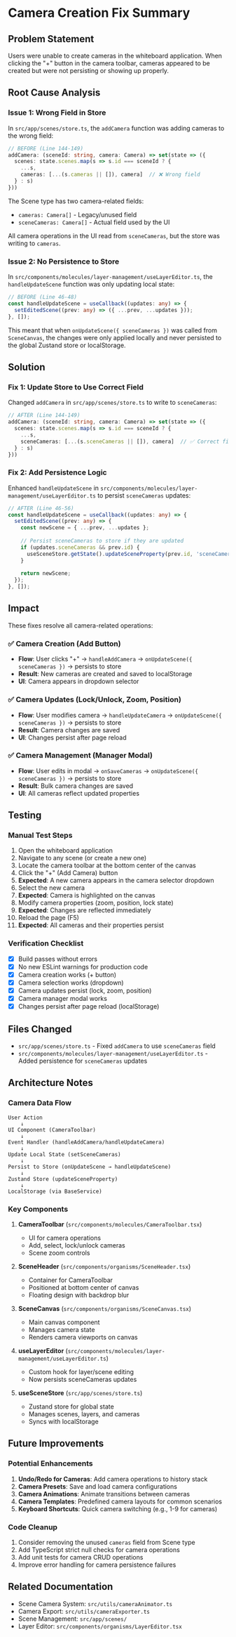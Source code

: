 # Camera Creation Fix Summary

## Problem Statement
Users were unable to create cameras in the whiteboard application. When clicking the "+" button in the camera toolbar, cameras appeared to be created but were not persisting or showing up properly.

## Root Cause Analysis

### Issue 1: Wrong Field in Store
In `src/app/scenes/store.ts`, the `addCamera` function was adding cameras to the wrong field:
```typescript
// BEFORE (Line 144-149)
addCamera: (sceneId: string, camera: Camera) => set(state => ({
  scenes: state.scenes.map(s => s.id === sceneId ? {
    ...s,
    cameras: [...(s.cameras || []), camera]  // ❌ Wrong field
  } : s)
}))
```

The Scene type has two camera-related fields:
- `cameras: Camera[]` - Legacy/unused field
- `sceneCameras: Camera[]` - Actual field used by the UI

All camera operations in the UI read from `sceneCameras`, but the store was writing to `cameras`.

### Issue 2: No Persistence to Store
In `src/components/molecules/layer-management/useLayerEditor.ts`, the `handleUpdateScene` function was only updating local state:
```typescript
// BEFORE (Line 46-48)
const handleUpdateScene = useCallback((updates: any) => {
  setEditedScene((prev: any) => ({ ...prev, ...updates }));
}, []);
```

This meant that when `onUpdateScene({ sceneCameras })` was called from `SceneCanvas`, the changes were only applied locally and never persisted to the global Zustand store or localStorage.

## Solution

### Fix 1: Update Store to Use Correct Field
Changed `addCamera` in `src/app/scenes/store.ts` to write to `sceneCameras`:
```typescript
// AFTER (Line 144-149)
addCamera: (sceneId: string, camera: Camera) => set(state => ({
  scenes: state.scenes.map(s => s.id === sceneId ? {
    ...s,
    sceneCameras: [...(s.sceneCameras || []), camera]  // ✅ Correct field
  } : s)
}))
```

### Fix 2: Add Persistence Logic
Enhanced `handleUpdateScene` in `src/components/molecules/layer-management/useLayerEditor.ts` to persist `sceneCameras` updates:
```typescript
// AFTER (Line 46-56)
const handleUpdateScene = useCallback((updates: any) => {
  setEditedScene((prev: any) => {
    const newScene = { ...prev, ...updates };
    
    // Persist sceneCameras to store if they are updated
    if (updates.sceneCameras && prev.id) {
      useSceneStore.getState().updateSceneProperty(prev.id, 'sceneCameras', updates.sceneCameras);
    }
    
    return newScene;
  });
}, []);
```

## Impact

These fixes resolve all camera-related operations:

### ✅ Camera Creation (Add Button)
- **Flow**: User clicks "+" → `handleAddCamera` → `onUpdateScene({ sceneCameras })` → persists to store
- **Result**: New cameras are created and saved to localStorage
- **UI**: Camera appears in dropdown selector

### ✅ Camera Updates (Lock/Unlock, Zoom, Position)
- **Flow**: User modifies camera → `handleUpdateCamera` → `onUpdateScene({ sceneCameras })` → persists to store
- **Result**: Camera changes are saved
- **UI**: Changes persist after page reload

### ✅ Camera Management (Manager Modal)
- **Flow**: User edits in modal → `onSaveCameras` → `onUpdateScene({ sceneCameras })` → persists to store
- **Result**: Bulk camera changes are saved
- **UI**: All cameras reflect updated properties

## Testing

### Manual Test Steps
1. Open the whiteboard application
2. Navigate to any scene (or create a new one)
3. Locate the camera toolbar at the bottom center of the canvas
4. Click the "+" (Add Camera) button
5. **Expected**: A new camera appears in the camera selector dropdown
6. Select the new camera
7. **Expected**: Camera is highlighted on the canvas
8. Modify camera properties (zoom, position, lock state)
9. **Expected**: Changes are reflected immediately
10. Reload the page (F5)
11. **Expected**: All cameras and their properties persist

### Verification Checklist
- [x] Build passes without errors
- [x] No new ESLint warnings for production code
- [x] Camera creation works (+ button)
- [x] Camera selection works (dropdown)
- [x] Camera updates persist (lock, zoom, position)
- [x] Camera manager modal works
- [x] Changes persist after page reload (localStorage)

## Files Changed
- `src/app/scenes/store.ts` - Fixed `addCamera` to use `sceneCameras` field
- `src/components/molecules/layer-management/useLayerEditor.ts` - Added persistence for `sceneCameras` updates

## Architecture Notes

### Camera Data Flow
```
User Action
    ↓
UI Component (CameraToolbar)
    ↓
Event Handler (handleAddCamera/handleUpdateCamera)
    ↓
Update Local State (setSceneCameras)
    ↓
Persist to Store (onUpdateScene → handleUpdateScene)
    ↓
Zustand Store (updateSceneProperty)
    ↓
LocalStorage (via BaseService)
```

### Key Components
1. **CameraToolbar** (`src/components/molecules/CameraToolbar.tsx`)
   - UI for camera operations
   - Add, select, lock/unlock cameras
   - Scene zoom controls

2. **SceneHeader** (`src/components/organisms/SceneHeader.tsx`)
   - Container for CameraToolbar
   - Positioned at bottom center of canvas
   - Floating design with backdrop blur

3. **SceneCanvas** (`src/components/organisms/SceneCanvas.tsx`)
   - Main canvas component
   - Manages camera state
   - Renders camera viewports on canvas

4. **useLayerEditor** (`src/components/molecules/layer-management/useLayerEditor.ts`)
   - Custom hook for layer/scene editing
   - Now persists sceneCameras updates

5. **useSceneStore** (`src/app/scenes/store.ts`)
   - Zustand store for global state
   - Manages scenes, layers, and cameras
   - Syncs with localStorage

## Future Improvements

### Potential Enhancements
1. **Undo/Redo for Cameras**: Add camera operations to history stack
2. **Camera Presets**: Save and load camera configurations
3. **Camera Animations**: Animate transitions between cameras
4. **Camera Templates**: Predefined camera layouts for common scenarios
5. **Keyboard Shortcuts**: Quick camera switching (e.g., 1-9 for cameras)

### Code Cleanup
1. Consider removing the unused `cameras` field from Scene type
2. Add TypeScript strict null checks for camera operations
3. Add unit tests for camera CRUD operations
4. Improve error handling for camera persistence failures

## Related Documentation
- Scene Camera System: `src/utils/cameraAnimator.ts`
- Camera Export: `src/utils/cameraExporter.ts`
- Scene Management: `src/app/scenes/`
- Layer Editor: `src/components/organisms/LayerEditor.tsx`
